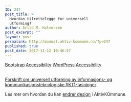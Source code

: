 ```yaml
---
ID: 247
post_title: >
  Hvordan tilrettelegge for universell
  utforming?
author: Arild M. Halvorsen
post_excerpt: ""
layout: post
permalink: http://manual.aktiv-kommune.no/?p=247
published: true
post_date: 2017-11-12 19:46:57
---
```

[Bootstrap Accessibility](https://v4-alpha.getbootstrap.com/getting-started/accessibility/)
[WordPress Accessibility](https://codex.wordpress.org/Accessibility)

[	
Forskrift om universell utforming av informasjons- og kommunikasjonsteknologiske (IKT)-løsninger](https://lovdata.no/dokument/SF/forskrift/2013-06-21-732)

Les mer om hvordan du kan [endrer design](https://manual.aktiv-kommune.no/?p=87) i AktivKOmmune.
